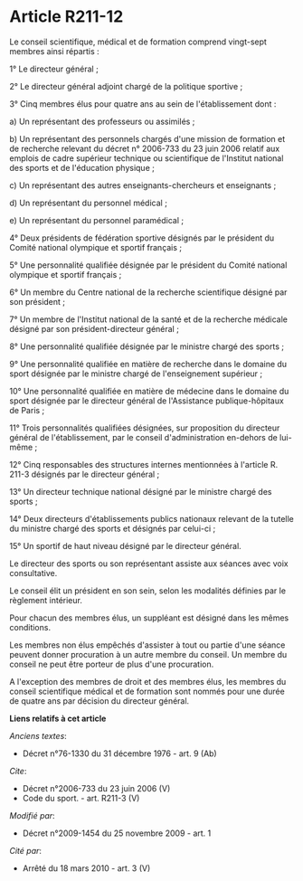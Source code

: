 # Article R211-12

Le conseil scientifique, médical et de formation comprend vingt-sept membres ainsi répartis : 

1° Le directeur général ; 

2° Le directeur général adjoint chargé de la politique sportive ; 

3° Cinq membres élus pour quatre ans au sein de l'établissement dont : 

a) Un représentant des professeurs ou assimilés ; 

b) Un représentant des personnels chargés d'une mission de formation et de recherche relevant du décret n° 2006-733 du 23
juin 2006 relatif aux emplois de cadre supérieur technique ou scientifique de l'Institut national des sports et de
l'éducation physique ; 

c) Un représentant des autres enseignants-chercheurs et enseignants ; 

d) Un représentant du personnel médical ; 

e) Un représentant du personnel paramédical ; 

4° Deux présidents de fédération sportive désignés par le président du Comité national olympique et sportif français ; 

5° Une personnalité qualifiée désignée par le président du Comité national olympique et sportif français ; 

6° Un membre du Centre national de la recherche scientifique désigné par son président ; 

7° Un membre de l'Institut national de la santé et de la recherche médicale désigné par son président-directeur général ; 

8° Une personnalité qualifiée désignée par le ministre chargé des sports ; 

9° Une personnalité qualifiée en matière de recherche dans le domaine du sport désignée par le ministre chargé de
l'enseignement supérieur ; 

10° Une personnalité qualifiée en matière de médecine dans le domaine du sport désignée par le directeur général de
l'Assistance publique-hôpitaux de Paris ; 

11° Trois personnalités qualifiées désignées, sur proposition du directeur général de l'établissement, par le conseil
d'administration en-dehors de lui-même ; 

12° Cinq responsables des structures internes mentionnées à l'article R. 211-3 désignés par le directeur général ; 

13° Un directeur technique national désigné par le ministre chargé des sports ; 

14° Deux directeurs d'établissements publics nationaux relevant de la tutelle du ministre chargé des sports et désignés par
celui-ci ; 

15° Un sportif de haut niveau désigné par le directeur général. 

Le directeur des sports ou son représentant assiste aux séances avec voix consultative. 

Le conseil élit un président en son sein, selon les modalités définies par le règlement intérieur. 

Pour chacun des membres élus, un suppléant est désigné dans les mêmes conditions. 

Les membres non élus empêchés d'assister à tout ou partie d'une séance peuvent donner procuration à un autre membre du
conseil. Un membre du conseil ne peut être porteur de plus d'une procuration.

A l'exception des membres de droit et des membres élus, les membres du conseil scientifique médical et de formation sont
nommés pour une durée de quatre ans par décision du directeur général.

**Liens relatifs à cet article**

_Anciens textes_:

  - Décret n°76-1330 du 31 décembre 1976 - art. 9 (Ab)

_Cite_:

  - Décret n°2006-733 du 23 juin 2006 (V)
  - Code du sport. - art. R211-3 (V)

_Modifié par_:

  - Décret n°2009-1454 du 25 novembre 2009 - art. 1

_Cité par_:

  - Arrêté du 18 mars 2010 - art. 3 (V)
